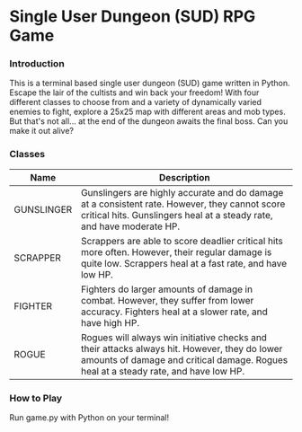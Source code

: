 # Single User Dungeon (SUD) RPG Game

### Introduction

This is a terminal based single user dungeon (SUD) game written in Python. Escape the lair of the cultists and win back your freedom! With four different classes to choose from and a variety of dynamically varied enemies to fight, explore a 25x25 map with different areas and mob types. But that's not all... at the end of the dungeon awaits the final boss. Can you make it out alive?

### Classes

| Name  | Description |
| ----------------- | ----------- |
| GUNSLINGER      |   Gunslingers are highly accurate and do damage at a consistent rate. However, they cannot score critical hits. Gunslingers heal at a steady rate, and have moderate HP.   |
| SCRAPPER   |   Scrappers are able to score deadlier critical hits more often. However, their regular damage is quite low. Scrappers heal at a fast rate, and have low HP.  |
| FIGHTER  |    Fighters do larger amounts of damage in combat. However, they suffer from lower accuracy. Fighters heal at a slower rate, and have high HP. |
| ROGUE|  Rogues will always win initiative checks and their attacks always hit. However, they do lower amounts of damage and critical damage. Rogues heal at a steady rate, and have low HP. |

### How to Play

Run game.py with Python on your terminal!


